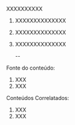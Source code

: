 
XXXXXXXXXX

1. XXXXXXXXXXXXXX
2. XXXXXXXXXXXXXX
3. XXXXXXXXXXXXXX
   
   -- 
   
Fonte do conteúdo:


1. XXX
2. XXX


Conteúdos Correlatados:


1. XXX
2. XXX
